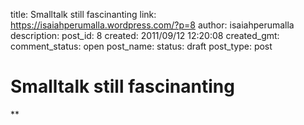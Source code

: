 title: Smalltalk still fascinanting
link: https://isaiahperumalla.wordpress.com/?p=8
author: isaiahperumalla
description: 
post_id: 8
created: 2011/09/12 12:20:08
created_gmt: 
comment_status: open
post_name: 
status: draft
post_type: post

# Smalltalk still fascinanting

**